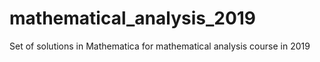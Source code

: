 # mathematical_analysis_2019
Set of solutions in Mathematica for mathematical analysis course in 2019
